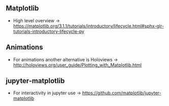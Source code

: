 ## Matplotlib
* High level overview -> https://matplotlib.org/3.1.1/tutorials/introductory/lifecycle.html#sphx-glr-tutorials-introductory-lifecycle-py

## Animations
* For animations another alternative is Holoviews -> http://holoviews.org/user_guide/Plotting_with_Matplotlib.html

## jupyter-matplotlib
* For interactivity in jupyter use -> https://github.com/matplotlib/jupyter-matplotlib
